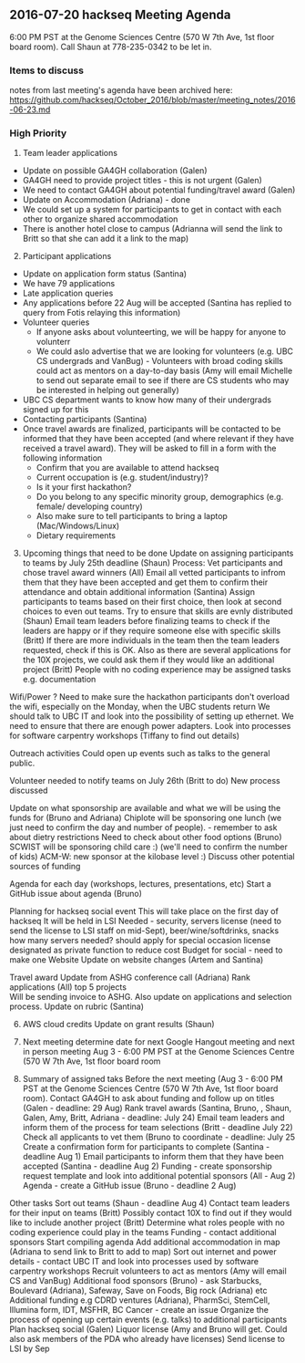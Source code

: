 ## 2016-07-20 hackseq Meeting Agenda

6:00 PM PST at the Genome Sciences Centre (570 W 7th Ave, 1st floor board room). 
Call Shaun at 778-235-0342 to be let in.

### Items to discuss
notes from last meeting's agenda have been archived here: https://github.com/hackseq/October_2016/blob/master/meeting_notes/2016-06-23.md

### High Priority

1. Team leader applications 
  - Update on possible GA4GH collaboration (Galen)
  - GA4GH need to provide project titles - this is not urgent (Galen) 
  - We need to contact GA4GH about potential funding/travel award (Galen)
  - Update on Accommodation (Adriana) - done
  - We could set up a system for participants to get in contact with each other to organize shared accommodation
  - There is another hotel close to campus (Adrianna will send the link to Britt so that she can add it a link to the map)

2. Participant applications
  - Update on application form status (Santina)
  - We have 79 applications
  - Late application queries
  - Any applications before 22 Aug will be accepted (Santina has replied to query from Fotis relaying this information)
  - Volunteer queries 
    - If anyone asks about volunteerting, we will be happy for anyone to volunterr
    - We could aslo advertise that we are looking for volunteers (e.g. UBC CS undergrads and VanBug) - Volunteers with broad coding skills could act as mentors on a day-to-day basis (Amy will email Michelle to send out separate email to see if there are CS students who may be interested in helping out generally)
  - UBC CS department wants to know how many of their undergrads signed up for this
  - Contacting participants (Santina)
  - Once travel awards are finalized, participants will be contacted to be informed that they have been accepted (and where relevant if they have received a travel award). They will be asked to fill in a form with the following information
    - Confirm that you are available to attend hackseq 
    - Current occupation is (e.g. student/industry)? 
    - Is it your first hackathon? 
    - Do you belong to any specific minority group, demographics (e.g. female/ developing country) 
    - Also make sure to tell participants to bring a laptop (Mac/Windows/Linux)
    - Dietary requirements

3. Upcoming things that need to be done
Update on assigning participants to teams by July 25th deadline (Shaun)
Process:
Vet participants and chose travel award winners (All)
Email all vetted participants to infrom them that they have been accepted and get them to confirm their attendance and obtain additional information (Santina)
Assign participants to teams based on their first choice, then look at second choices to even out teams. Try to ensure that skills are evnly distributed (Shaun)
Email team leaders before finalizing teams to check if the leaders are happy or if they require someone else with specific skills (Britt)
If there are more individuals in the team then the team leaders requested, check if this is OK. Also as there are several applications for the 10X projects, we could ask them if they would like an additional project (Britt)
People with no coding experience may be assigned tasks e.g. documentation

Wifi/Power ?
Need to make sure the hackathon participants don't overload the wifi, especially on the Monday, when the UBC students return
We should talk to UBC IT and look into the possibility of setting up ethernet.
We need to ensure that there are enough power adapters. 
Look into processes for software carpentry workshops (Tiffany to find out details)

Outreach activities 
Could open up events such as talks to the general public.

Volunteer needed to notify teams on July 26th (Britt to do) 
New process discussed

Update on  what sponsorship are available and what we will be using the funds for (Bruno and Adriana)
Chiplote will be sponsoring one lunch (we just need to confirm the day and number of people). - remember to ask about dietry restrictions
Need to check about other food options (Bruno)
SCWIST will be sponsoring child care :) (we'll need to confirm the number of kids)
ACM-W: new sponsor at the kilobase level :)
Discuss other potential sources of funding

Agenda for each day (workshops, lectures, presentations, etc)
Start a GitHub issue about agenda (Bruno)

Planning for hackseq social event 
This will take place on the first day of hackseq
It will be held in LSI
Needed - security, servers license (need to send the license to LSI staff on mid-Sept), beer/wine/softdrinks, snacks 
how many servers needed?
should apply for special occasion license designated as private function to reduce cost
Budget for social - need to make one
Website
Update on website changes  (Artem and Santina) 

Travel award
Update from ASHG conference call (Adriana)
Rank applications (All) top 5 projects  
Will be sending invoice to ASHG. Also update on applications and selection process. 
Update on rubric (Santina)

6. AWS cloud credits 
Update on grant results (Shaun) 

7. Next meeting
determine date for next Google Hangout meeting and next in person meeting
Aug 3 - 6:00 PM PST at the Genome Sciences Centre (570 W 7th Ave, 1st floor board room

8. Summary of assigned taks
Before the next meeting (Aug 3 - 6:00 PM PST at the Genome Sciences Centre (570 W 7th Ave, 1st floor board room).
Contact GA4GH to ask about funding and follow up on titles (Galen - deadline: 29 Aug)
Rank travel awards (Santina, Bruno, , Shaun, Galen, Amy, Britt, Adriana - deadline: July 24)
Email team leaders and inform them of the process for team selections (Britt - deadline July 22)
Check all applicants to vet them (Bruno to coordinate - deadline: July 25 
Create a confirmation form for participants to complete (Santina - deadline Aug 1)
Email participants to inform them that they have been accepted (Santina - deadline Aug 2)
Funding - create sponsorship request template and look into additional potential sponsors (All - Aug 2)
Agenda - create a GitHub issue (Bruno - deadline 2 Aug)

Other tasks
Sort out teams (Shaun - deadline Aug 4)
Contact team leaders for their input on teams (Britt)
Possibly contact 10X to find out if they would like to include another project (Britt)
Determine what roles people with no coding experience could play in the teams
Funding - contact additional sponsors
Start compiling agenda
Add additional accommodation in map (Adriana to send link to Britt to add to map)
Sort out internet and power details - contact UBC IT and look into processes used by software carpentry workshops
Recruit volunteers to act as mentors (Amy will email CS and VanBug)
Additional food sponsors (Bruno) - ask Starbucks, Boulevard (Adriana), Safeway, Save on Foods, Big rock (Adriana)  etc
Additional funding e.g CDRD ventures (Adriana), PharmSci, StemCell, Illumina form, IDT, MSFHR, BC Cancer - create an issue
Organize the process of opening up certain events (e.g. talks) to additional participants
Plan hackseq social (Galen)
Liquor license (Amy and Bruno will get. Could also ask members of the PDA who already have licenses)
Send license to LSI by Sep



